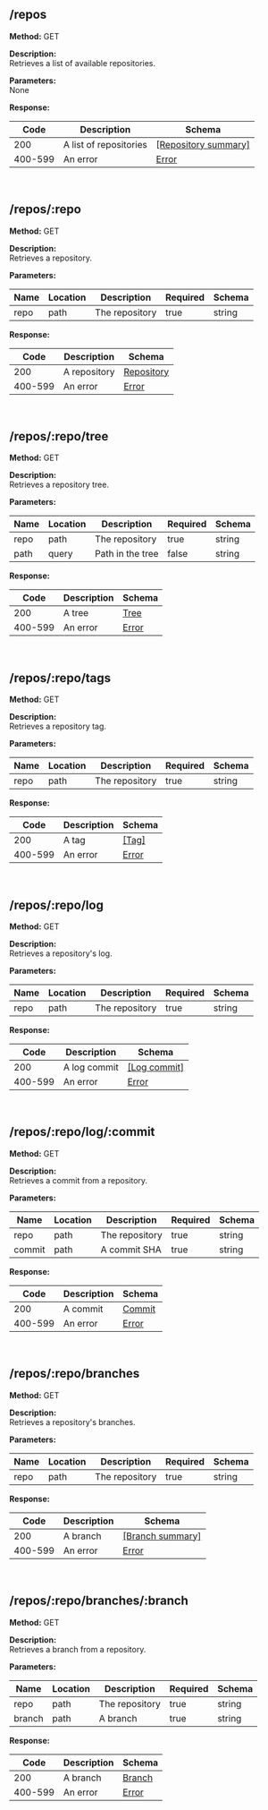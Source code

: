 ## /repos
**Method:** GET

**Description:**<br>
Retrieves a list of available repositories.

**Parameters:**<br>
None

**Response:**<br>

| Code    | Description            | Schema                                                              |
|---------|------------------------|---------------------------------------------------------------------|
| 200     | A list of repositories | [\[Repository summary\]](/docs/interfaces/api.RepositorySummary.html) |
| 400-599 | An error               | [Error](/docs/modules/api.html#Error)                               |

<br>

## /repos/:repo
**Method:** GET

**Description:**<br>
Retrieves a repository.

**Parameters:**<br>

| Name | Location | Description    | Required | Schema |
|------|----------|----------------|----------|--------|
| repo | path     | The repository | true     | string |

**Response:**<br>

| Code    | Description  | Schema                                             |
|---------|--------------|----------------------------------------------------|
| 200     | A repository | [Repository](/docs/interfaces/api.Repository.html) |
| 400-599 | An error     | [Error](/docs/modules/api.html#Error)              |

<br>

## /repos/:repo/tree
**Method:** GET

**Description:**<br>
Retrieves a repository tree.

**Parameters:**<br>

| Name | Location | Description      | Required | Schema |
|------|----------|------------------|----------|--------|
| repo | path     | The repository   | true     | string |
| path | query    | Path in the tree | false    | string |

**Response:**<br>

| Code    | Description | Schema                                |
|---------|-------------|---------------------------------------|
| 200     | A tree      | [Tree](/docs/modules/api.html#Tree)   |
| 400-599 | An error    | [Error](/docs/modules/api.html#Error) |

<br>

## /repos/:repo/tags
**Method:** GET

**Description:**<br>
Retrieves a repository tag.

**Parameters:**<br>

| Name | Location | Description    | Required | Schema |
|------|----------|----------------|----------|--------|
| repo | path     | The repository | true     | string |

**Response:**<br>

| Code    | Description | Schema                                |
|---------|-------------|---------------------------------------|
| 200     | A tag       | [\[Tag\]](/docs/modules/api.html#Tag) |
| 400-599 | An error    | [Error](/docs/modules/api.html#Error) |

<br>

## /repos/:repo/log
**Method:** GET

**Description:**<br>
Retrieves a repository's log.

**Parameters:**<br>

| Name | Location | Description    | Required | Schema |
|------|----------|----------------|----------|--------|
| repo | path     | The repository | true     | string |

**Response:**<br>

| Code    | Description  | Schema                                             |
|---------|--------------|----------------------------------------------------|
| 200     | A log commit | [\[Log commit\]](/docs/modules/api.html#LogCommit) |
| 400-599 | An error     | [Error](/docs/modules/api.html#Error)              |

<br>

## /repos/:repo/log/:commit
**Method:** GET

**Description:**<br>
Retrieves a commit from a repository.

**Parameters:**<br>

| Name   | Location | Description    | Required | Schema |
|--------|----------|----------------|----------|--------|
| repo   | path     | The repository | true     | string |
| commit | path     | A commit SHA   | true     | string |

**Response:**<br>

| Code    | Description | Schema                                     |
|---------|-------------|--------------------------------------------|
| 200     | A commit    | [Commit](/docs/interfaces/api.Commit.html) |
| 400-599 | An error    | [Error](/docs/modules/api.html#Error)      |

<br>

## /repos/:repo/branches
**Method:** GET

**Description:**<br>
Retrieves a repository's branches.

**Parameters:**<br>

| Name   | Location | Description    | Required | Schema |
|--------|----------|----------------|----------|--------|
| repo   | path     | The repository | true     | string |

**Response:**<br>

| Code    | Description | Schema                                                        |
|---------|-------------|---------------------------------------------------------------|
| 200     | A branch    | [\[Branch summary\]](/docs/interfaces/api.BranchSummary.html) |
| 400-599 | An error    | [Error](/docs/modules/api.html#Error)                         |

<br>

## /repos/:repo/branches/:branch
**Method:** GET

**Description:**<br>
Retrieves a branch from a repository.

**Parameters:**<br>

| Name   | Location | Description    | Required | Schema |
|--------|----------|----------------|----------|--------|
| repo   | path     | The repository | true     | string |
| branch | path     | A branch       | true     | string |

**Response:**<br>

| Code    | Description | Schema                                     |
|---------|-------------|--------------------------------------------|
| 200     | A branch    | [Branch](/docs/interfaces/api.Branch.html) |
| 400-599 | An error    | [Error](/docs/modules/api.html#Error)      |